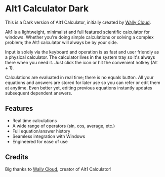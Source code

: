 # Alt1 Calculator Dark
This is a Dark version of Alt1 Calculator, initially created by [Wally Cloud](https://sourceforge.net/u/wallycloud/profile/).

Alt1 is a lightweight, minimalist and full featured scientific calculator for windows. Whether you're doing simple calculations or solving a complex problem; the Alt1 calculator will always be by your side.

Input is solely via the keyboard and operation is as fast and user friendly as a physical calculator. The calculator lives in the system tray so it's always there when you need it. Just click the icon or hit the convenient hotkey (Alt + 1).

Calculations are evaluated in real time; there is no equals button. All your equations and answers are stored for later use so you can refer or edit them at anytime. Even better yet, editing previous equations instantly updates subsequent dependent answers.

## Features
* Real time calculations
* A wide range of operators (sin, cos, average, etc.)
* Full equation/answer history
* Seamless integration with Windows
* Engineered for ease of use

## Credits
Big thanks to [Wally Cloud](https://sourceforge.net/u/wallycloud/profile/), creator of Alt1 Calculator!
